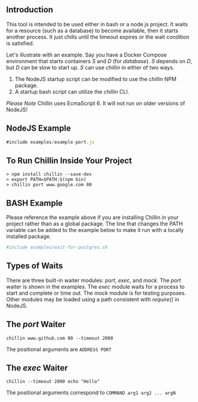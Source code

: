 ## Introduction

This tool is intended to be used either in bash or a node.js project. It waits for a resource
(such as a database) to become available, then it starts another process. It just chills until
the timeout expires or the wait condition is satisfied.

Let's illustrate with
an example. Say you have a Docker Compose environment that starts containers _S_ and _D_ (for _database_).
_S_ depends on _D_, but _D_ can be slow to start up. _S_ can use _chillin_ in either of two ways.

1. The NodeJS startup script can be modified to use the _chillin_ NPM package.
2. A startup bash script can utilize the _chillin_ CLI.

_Please Note_ Chillin uses EcmaScript 6. It will not run on older versions of NodeJS!

## NodeJS Example

```javascript
#include examples/example-port.js
```

## To Run Chillin Inside Your Project
```
> npm install chillin --save-dev
> export PATH=$PATH:$(npm bin)
> chillin port www.google.com 80
```

## BASH Example

Please reference the example above if you are installing Chillin in your project rather than as a global
package. The line that changes the PATH variable can be added to the example below to make it run with
a locally installed package.

```bash
#include examples/wait-for-postgres.sh
```

## Types of Waits
There are three built-in waiter modules: _port_, _exec_, and _mock_. The _port_ waiter is shown in the examples. The
_exec_ module waits for a process to start and complete or time out. The _mock_ module is for testing purposes. Other
modules may be loaded using a path consistent with _require()_ in NodeJS.

## The _port_ Waiter
`chillin www.github.com 80 --timeout 2000`

The positional arguments are `ADDRESS PORT`

## The _exec_ Waiter
`chillin --timeout 2000 echo "Hello"`

The positional arguments correspond to `COMMAND arg1 arg2 ... argN`

